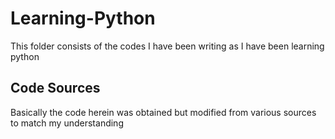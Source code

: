 <h1> Learning-Python </h1>
This folder consists of the codes I have been writing as I have been learning python

## Code Sources
Basically the code herein was obtained but modified from various sources to match my understanding


